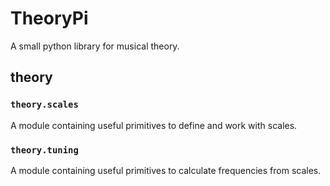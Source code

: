 # TheoryPi
A small python library for musical theory.
## theory
### `theory.scales`
A module containing useful primitives to define and work with scales.
### `theory.tuning`
A module containing useful primitives to calculate frequencies from scales.
